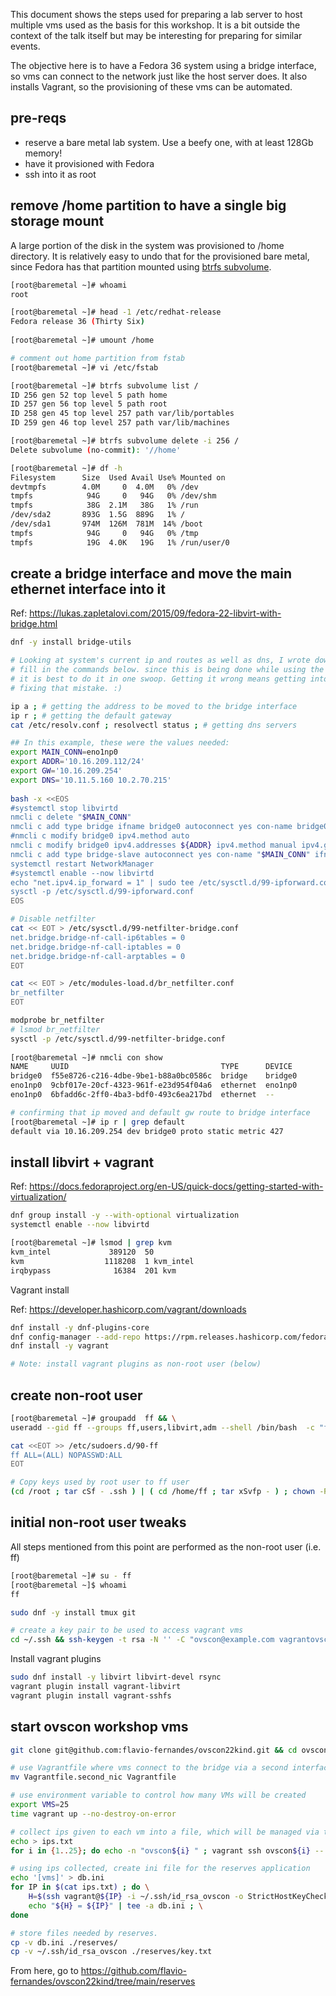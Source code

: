 
This document shows the steps used for preparing a lab server to host multiple
vms used as the basis for this workshop. It is a bit outside the context of the talk
itself but may be interesting for preparing for similar events.

The objective here is to have a Fedora 36 system using a bridge interface,
so vms can connect to the network just like the host server does. It also
installs Vagrant, so the provisioning of these vms can be automated.

## pre-reqs
    
- reserve a bare metal lab system. Use a beefy one, with at least 128Gb memory!
- have it provisioned with Fedora
- ssh into it as root

## remove /home partition to have a single big storage mount

A large portion of the disk in the system was provisioned to /home directory.
It is relatively easy to undo that for the provisioned bare metal, since
Fedora has that partition mounted using [btrfs subvolume](https://ask.fedoraproject.org/t/deleting-non-mounted-btrfs-subvolumes/22817).

```bash
[root@baremetal ~]# whoami
root

[root@baremetal ~]# head -1 /etc/redhat-release
Fedora release 36 (Thirty Six)
        
[root@baremetal ~]# umount /home

# comment out home partition from fstab
[root@baremetal ~]# vi /etc/fstab

[root@baremetal ~]# btrfs subvolume list /
ID 256 gen 52 top level 5 path home
ID 257 gen 56 top level 5 path root
ID 258 gen 45 top level 257 path var/lib/portables
ID 259 gen 46 top level 257 path var/lib/machines

[root@baremetal ~]# btrfs subvolume delete -i 256 /
Delete subvolume (no-commit): '//home'

[root@baremetal ~]# df -h
Filesystem      Size  Used Avail Use% Mounted on
devtmpfs        4.0M     0  4.0M   0% /dev
tmpfs            94G     0   94G   0% /dev/shm
tmpfs            38G  2.1M   38G   1% /run
/dev/sda2       893G  1.5G  889G   1% /
/dev/sda1       974M  126M  781M  14% /boot
tmpfs            94G     0   94G   0% /tmp
tmpfs            19G  4.0K   19G   1% /run/user/0
```

## create a bridge interface and move the main ethernet interface into it

Ref: https://lukas.zapletalovi.com/2015/09/fedora-22-libvirt-with-bridge.html

```bash
dnf -y install bridge-utils

# Looking at system's current ip and routes as well as dns, I wrote down the info needed to
# fill in the commands below. since this is being done while using the affected interface,
# it is best to do it in one swoop. Getting it wrong means getting into the system console and
# fixing that mistake. :)

ip a ; # getting the address to be moved to the bridge interface
ip r ; # getting the default gateway
cat /etc/resolv.conf ; resolvectl status ; # getting dns servers

## In this example, these were the values needed:
export MAIN_CONN=eno1np0
export ADDR='10.16.209.112/24'
export GW='10.16.209.254'
export DNS='10.11.5.160 10.2.70.215'
        
bash -x <<EOS
#systemctl stop libvirtd
nmcli c delete "$MAIN_CONN"
nmcli c add type bridge ifname bridge0 autoconnect yes con-name bridge0 stp off
#nmcli c modify bridge0 ipv4.method auto
nmcli c modify bridge0 ipv4.addresses ${ADDR} ipv4.method manual ipv4.gateway ${GW} ipv4.dns "${DNS}"
nmcli c add type bridge-slave autoconnect yes con-name "$MAIN_CONN" ifname "$MAIN_CONN" master bridge0
systemctl restart NetworkManager
#systemctl enable --now libvirtd
echo "net.ipv4.ip_forward = 1" | sudo tee /etc/sysctl.d/99-ipforward.conf
sysctl -p /etc/sysctl.d/99-ipforward.conf
EOS

# Disable netfilter
cat << EOT > /etc/sysctl.d/99-netfilter-bridge.conf
net.bridge.bridge-nf-call-ip6tables = 0
net.bridge.bridge-nf-call-iptables = 0
net.bridge.bridge-nf-call-arptables = 0
EOT

cat << EOT > /etc/modules-load.d/br_netfilter.conf
br_netfilter
EOT

modprobe br_netfilter
# lsmod br_netfilter
sysctl -p /etc/sysctl.d/99-netfilter-bridge.conf
        
[root@baremetal ~]# nmcli con show
NAME     UUID                                  TYPE      DEVICE
bridge0  f55e8726-c216-4dbe-9be1-b88a0bc0586c  bridge    bridge0
eno1np0  9cbf017e-20cf-4323-961f-e23d954f04a6  ethernet  eno1np0
eno1np0  6bfadd6c-2ff0-4ba3-bdf0-493c6ea217bd  ethernet  --

# confirming that ip moved and default gw route to bridge interface
[root@baremetal ~]# ip r | grep default
default via 10.16.209.254 dev bridge0 proto static metric 427
```
        
## install libvirt + vagrant

Ref: https://docs.fedoraproject.org/en-US/quick-docs/getting-started-with-virtualization/

```bash
dnf group install -y --with-optional virtualization
systemctl enable --now libvirtd

[root@baremetal ~]# lsmod | grep kvm
kvm_intel             389120  50
kvm                  1118208  1 kvm_intel
irqbypass              16384  201 kvm
```
    
Vagrant install

Ref: https://developer.hashicorp.com/vagrant/downloads
    
```bash
dnf install -y dnf-plugins-core
dnf config-manager --add-repo https://rpm.releases.hashicorp.com/fedora/hashicorp.repo
dnf install -y vagrant

# Note: install vagrant plugins as non-root user (below)
```
    
## create non-root user

```bash
[root@baremetal ~]# groupadd  ff && \
useradd --gid ff --groups ff,users,libvirt,adm --shell /bin/bash  -c "flaviof devel" --create-home ff

cat <<EOT >> /etc/sudoers.d/90-ff
ff ALL=(ALL) NOPASSWD:ALL
EOT

# Copy keys used by root user to ff user
(cd /root ; tar cSf - .ssh ) | ( cd /home/ff ; tar xSvfp - ) ; chown -R ff:ff ~ff/.ssh

```    
    
## initial non-root user tweaks

All steps mentioned from this point  are performed as the non-root user (i.e. ff)
    
```bash
[root@baremetal ~]# su - ff
[root@baremetal ~]$ whoami
ff

sudo dnf -y install tmux git

# create a key pair to be used to access vagrant vms
cd ~/.ssh && ssh-keygen -t rsa -N '' -C "ovscon@example.com vagrantovscon" -f ./id_rsa_ovscon
```

Install vagrant plugins
    
```bash
sudo dnf install -y libvirt libvirt-devel rsync
vagrant plugin install vagrant-libvirt
vagrant plugin install vagrant-sshfs
```
    
## start ovscon workshop vms

```bash
git clone git@github.com:flavio-fernandes/ovscon22kind.git && cd ovscon22kind

# use Vagrantfile where vms connect to the bridge via a second interface
mv Vagrantfile.second_nic Vagrantfile

# use environment variable to control how many VMs will be created
export VMS=25
time vagrant up --no-destroy-on-error

# collect ips given to each vm into a file, which will be managed via the reserves application
echo > ips.txt
for i in {1..25}; do echo -n "ovscon${i} " ; vagrant ssh ovscon${i} -- ip r | grep 'dev eth1 proto kernel scope link src' | cut -d' ' -f9 | tee -a ips.txt ; done

# using ips collected, create ini file for the reserves application
echo '[vms]' > db.ini
for IP in $(cat ips.txt) ; do \
    H=$(ssh vagrant@${IP} -i ~/.ssh/id_rsa_ovscon -o StrictHostKeyChecking=no -o UserKnownHostsFile=/dev/null hostname 2>/dev/null) ; \
    echo "${H} = ${IP}" | tee -a db.ini ; \
done

# store files needed by reserves.
cp -v db.ini ./reserves/
cp -v ~/.ssh/id_rsa_ovscon ./reserves/key.txt
```

From here, go to https://github.com/flavio-fernandes/ovscon22kind/tree/main/reserves
